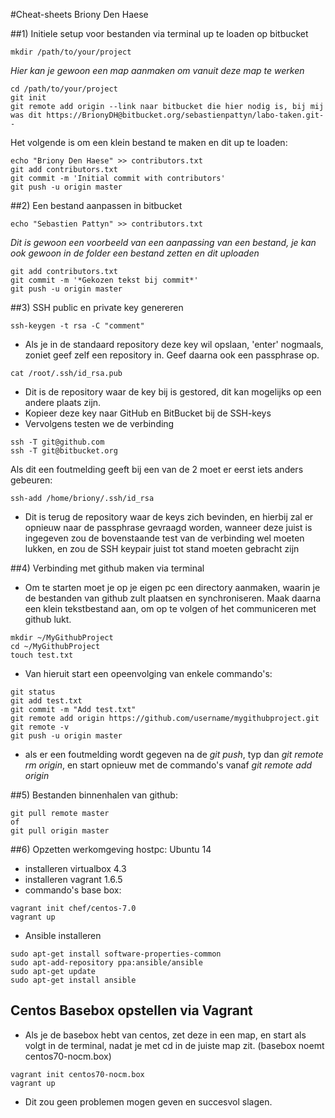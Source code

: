 #Cheat-sheets Briony Den Haese

##1) Initiele setup voor bestanden via terminal up te loaden op bitbucket
```
mkdir /path/to/your/project 
```
*Hier kan je gewoon een map aanmaken om vanuit deze map te werken*
```
cd /path/to/your/project
git init
git remote add origin --link naar bitbucket die hier nodig is, bij mij was dit https://BrionyDH@bitbucket.org/sebastienpattyn/labo-taken.git--
```


Het volgende is om een klein bestand te maken en dit up te loaden:
```
echo "Briony Den Haese" >> contributors.txt
git add contributors.txt
git commit -m 'Initial commit with contributors'
git push -u origin master
```
##2) Een bestand aanpassen in bitbucket
```
echo "Sebastien Pattyn" >> contributors.txt 
```
*Dit is gewoon een voorbeeld van een aanpassing van een bestand, je kan ook gewoon in de folder een bestand zetten en dit uploaden*
```
git add contributors.txt
git commit -m '*Gekozen tekst bij commit*'
git push -u origin master
```
##3) SSH public en private key genereren

```
ssh-keygen -t rsa -C "comment"
```
* Als je in de standaard repository deze key wil opslaan, 'enter' nogmaals, zoniet geef zelf een repository in. Geef daarna ook een passphrase op.
```
cat /root/.ssh/id_rsa.pub
```
* Dit is de repository waar de key bij is gestored, dit kan mogelijks op een andere plaats zijn.
* Kopieer deze key naar GitHub en BitBucket bij de SSH-keys
* Vervolgens testen we de verbinding
```
ssh -T git@github.com
ssh -T git@bitbucket.org
```

Als dit een foutmelding geeft bij een van de 2 moet er eerst iets anders gebeuren:
```
ssh-add /home/briony/.ssh/id_rsa
```
* Dit is terug de repository waar de keys zich bevinden, en hierbij zal er opnieuw naar de passphrase gevraagd worden, wanneer deze juist is ingegeven zou de bovenstaande test van de verbinding wel moeten lukken, en zou de SSH keypair juist tot stand moeten gebracht zijn

##4) Verbinding met github maken via terminal

* Om te starten moet je op je eigen pc een directory aanmaken, waarin je de bestanden van github zult plaatsen en synchroniseren. Maak daarna een klein tekstbestand aan, om op te volgen of het communiceren met github lukt.
```
mkdir ~/MyGithubProject
cd ~/MyGithubProject
touch test.txt
```
* Van hieruit start een opeenvolging van enkele commando's:
```
git status
git add test.txt
git commit -m "Add test.txt"
git remote add origin https://github.com/username/mygithubproject.git
git remote -v
git push -u origin master
```
* als er een foutmelding wordt gegeven na de *git push*, typ dan *git remote rm origin*, en start opnieuw met de commando's vanaf *git remote add origin*

##5) Bestanden binnenhalen van github:

```
git pull remote master
of
git pull origin master
```

##6) Opzetten werkomgeving
hostpc: Ubuntu 14

* installeren virtualbox 4.3 
* installeren vagrant 1.6.5
* commando's base box: 
```
vagrant init chef/centos-7.0
vagrant up
```
* Ansible installeren
```
sudo apt-get install software-properties-common
sudo apt-add-repository ppa:ansible/ansible
sudo apt-get update
sudo apt-get install ansible
```
## Centos Basebox opstellen via Vagrant
* Als je de basebox hebt van centos, zet deze in een map, en start als volgt in de terminal, nadat je met cd in de juiste map zit. (basebox noemt centos70-nocm.box)

```
vagrant init centos70-nocm.box
vagrant up
```
* Dit zou geen problemen mogen geven en succesvol slagen. 
